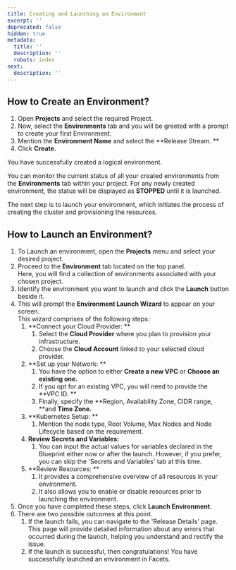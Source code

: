 ```yaml
---
title: Creating and Launching an Environment
excerpt: ''
deprecated: false
hidden: true
metadata:
  title: ''
  description: ''
  robots: index
next:
  description: ''
---
```

## How to Create an Environment?

1. Open **Projects** and select the required Project.
2. Now, select the **Environments** tab and you will be greeted with a prompt to create your first Environment.
3. Mention the **Environment Name** and select the **Release Stream. **
4. Click **Create.**

You have successfully created a logical environment.

You can monitor the current status of all your created environments from the **Environments** tab within your project. For any newly created environment, the status will be displayed as **STOPPED** until it is launched.

The next step is to launch your environment, which initiates the process of creating the cluster and provisioning the resources.

## How to Launch an Environment?

1. To Launch an environment, open the **Projects** menu and select your desired project. 
2. Proceed to the **Environment** tab located on the top panel.  
   Here, you will find a collection of environments associated with your chosen project.
3. Identify the environment you want to launch and click the **Launch** button beside it.
4. This will prompt the **Environment Launch Wizard** to appear on your screen.  
   This wizard comprises of the following steps:
   1. **Connect your Cloud Provider: **
      1. Select the **Cloud Provider** where you plan to provision your infrastructure. 
      2. Choose the **Cloud Account** linked to your selected cloud provider.
   2. **Set up your Network: **
      1. You have the option to either **Create a new VPC** or **Choose an existing one.**
      2. If you opt for an existing VPC, you will need to provide the **VPC ID. **
      3. Finally, specify the **Region, Availability Zone, CIDR range, **and **Time Zone.**
   3. **Kubernetes Setup: **
      1. Mention the node type, Root Volume, Max Nodes and Node Lifecycle based on the requirement.
   4. **Review Secrets and Variables:**
      1. You can input the actual values for variables declared in the Blueprint either now or after the launch. However, if you prefer, you can skip the 'Secrets and Variables' tab at this time.
   5. **Review Resources: **
      1. It provides a comprehensive overview of all resources in your environment. 
      2. It also allows you to enable or disable resources prior to launching the environment.
5. Once you have completed these steps, click **Launch Environment.**
6. There are two possible outcomes at this point.
   1. If the launch fails, you can navigate to the 'Release Details' page. This page will provide detailed information about any errors that occurred during the launch, helping you understand and rectify the issue.
   2. If the launch is successful, then congratulations! You have successfully launched an environment in Facets.